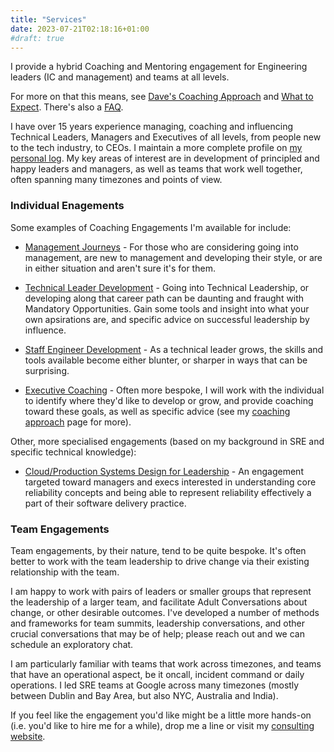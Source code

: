```yaml
---
title: "Services"
date: 2023-07-21T02:18:16+01:00
#draft: true
---
```

I provide a hybrid Coaching and Mentoring engagement for Engineering leaders (IC and management) and teams at all levels.

For more on that this means, see [Dave's Coaching Approach](/info/coachingapproach) and [What to Expect](/info/whattoexpect). There's also a [FAQ](/faq).

I have over 15 years experience managing, coaching and influencing Technical Leaders, Managers and Executives of all levels, from people new to the tech industry, to CEOs. I maintain a more complete profile on [my personal log](https://log.andvari.net/pages/about.html). My key areas of interest are in development of principled and happy leaders and managers, as well as teams that work well together, often spanning many timezones and points of view.


### Individual Enagements

Some examples of Coaching Engagements I'm available for include:

  - [Management Journeys](/services/manager) - For those who are considering going into management, are new to management and developing their style, or are in either situation and aren't sure it's for them.

  - [Technical Leader Development](/services/tl) - Going into Technical Leadership, or developing along that career path can be daunting and fraught with Mandatory Opportunities. Gain some tools and insight into what your own apsirations are, and specific advice on successful leadership by influence.

  - [Staff Engineer Development](/services/tl/staff) - As a technical leader grows, the skills and tools available become either blunter, or sharper in ways that can be surprising. 

  - [Executive Coaching](/services/exec) - Often more bespoke, I will work with the individual to identify where they'd like to develop or grow, and provide coaching toward these goals, as well as specific advice (see my [coaching approach](/info/coachingapproach) page for more).

Other, more specialised engagements (based on my background in SRE and specific technical knowledge):

  - [Cloud/Production Systems Design for Leadership](/services/exec/systems) - An engagement targeted toward managers and execs interested in understanding core reliability concepts and being able to represent reliability effectively a part of their software delivery practice.

### Team Engagements

Team engagements, by their nature, tend to be quite bespoke. It's often better to work with the team leadership to drive change via their existing relationship with the team.

I am happy to work with pairs of leaders or smaller groups that represent the leadership of a larger team, and facilitate Adult Conversations about change, or other desirable outcomes. I've developed a number of methods and frameworks for team summits, leadership conversations, and other crucial conversations that may be of help; please reach out and we can schedule an exploratory chat.

I am particularly familiar with teams that work across timezones, and teams that have an operational aspect, be it oncall, incident command or daily operations. I led SRE teams at Google across many timezones (mostly between Dublin and Bay Area, but also NYC, Australia and India).

If you feel like the engagement you'd like might be a little more hands-on (i.e. you'd like to hire me for a while), drop me a line or visit my [consulting website](https://work.andvari.net).
